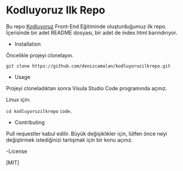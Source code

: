 # Kodluyoruz Ilk Repo

Bu repo [Kodluyoruz](https://www.kodluyoruz.org/) Front-End Eğitiminde oluşturduğumuz ilk repo. İçerisinde bir adet README dosyası, bir adet de index.html barındırıyor.

- Installation

Öncelikle projeyi clonelayın. 

`git clone https://github.com/denizcamalan/kodluyoruzilkrepo.git`

- Usage
 
 Projeyi cloneladıktan sonra Visula Studio Code programında açınız.

 Linux için:

`cd kodluyoruzilkrepo`
`code.`

- Contributing 

Pull requestler kabul edilir. Büyük değişiklikler için, lütfen önce neyi değiştirmek 
istediğinizi tartışmak için bir konu açınız.

-License

[MIT]